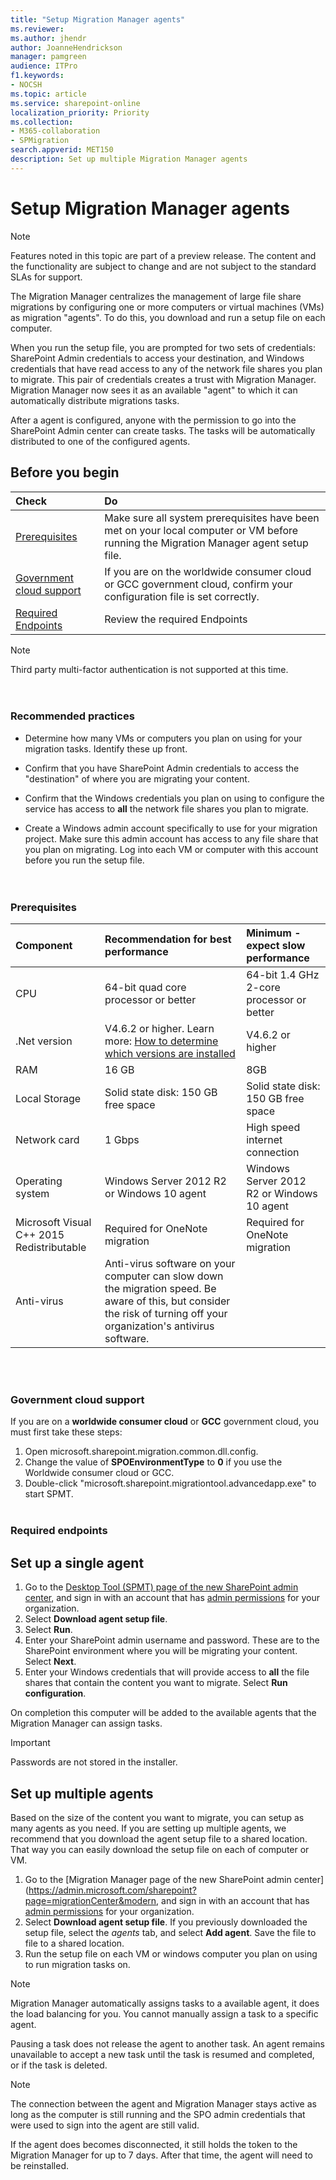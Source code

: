 ```yaml
---
title: "Setup Migration Manager agents"
ms.reviewer: 
ms.author: jhendr
author: JoanneHendrickson
manager: pamgreen
audience: ITPro
f1.keywords:
- NOCSH
ms.topic: article
ms.service: sharepoint-online
localization_priority: Priority
ms.collection: 
- M365-collaboration
- SPMigration
search.appverid: MET150
description: Set up multiple Migration Manager agents
---
```


# Setup Migration Manager agents

>[!NOTE]
>Features noted in this topic are part of a preview release. The content and the functionality are subject to change and are not subject to the standard SLAs for support.


The Migration Manager centralizes the management of large file share migrations by configuring one or more computers or virtual machines (VMs) as migration "agents". To do this, you download and run a setup file on each computer.  

When you run the setup file, you are prompted for two sets of credentials: SharePoint Admin credentials to access your destination, and Windows credentials that have read access to any of the network file shares you plan to migrate. This pair of credentials creates a trust with Migration Manager. Migration Manager now sees it as an available "agent" to which it can automatically distribute migrations tasks.

After a agent is configured, anyone with the permission to go into the SharePoint Admin center can create tasks. The tasks will be automatically distributed to one of the configured agents.


## Before you begin
 
|**Check**|**Do**|
|:-----|:-----|
|[Prerequisites](#prerequisites)|Make sure all system prerequisites have been met on your local computer or VM before running the Migration Manager agent setup file.|
|[Government cloud support](#government-cloud-support)|If you are on the worldwide consumer cloud or GCC government cloud, confirm your configuration file is set correctly. |
|[Required Endpoints](#required-endpoints)|Review the required Endpoints|

>[!NOTE]
>Third party multi-factor authentication is not supported at this time.
</br></br></br>

### Recommended practices

- Determine how many VMs or computers you plan on using for your migration tasks. Identify these up front.

- Confirm that you have SharePoint Admin credentials to access the "destination" of where you are migrating your content.

- Confirm that the Windows credentials you plan on using to configure the service has access to **all** the network file shares you plan to migrate.  

- Create a Windows admin account specifically to use for your migration project. Make sure this admin account has access to any file share that you plan on migrating. Log into each VM or computer with this account before you run the setup file.
</br></br></br>

### Prerequisites

|**Component**|**Recommendation for best performance**|**Minimum - expect slow performance**|
|:-----|:------|:-----|
|CPU|64-bit quad core processor or better|64-bit 1.4 GHz 2-core processor or better|
|.Net version|V4.6.2 or higher. Learn more: [How to determine which versions are installed](https://docs.microsoft.com/dotnet/framework/migration-guide/how-to-determine-which-versions-are-installed)|V4.6.2 or higher|
|RAM|16 GB|8GB|
|Local Storage|Solid state disk: 150 GB free space|Solid state disk: 150 GB free space|
|Network card|1 Gbps|High speed internet connection|
|Operating system|Windows Server 2012 R2 or Windows 10 agent|Windows Server 2012 R2 or Windows 10 agent|
|Microsoft Visual C++ 2015 Redistributable|Required for OneNote migration|Required for OneNote migration|
|Anti-virus|Anti-virus software on your computer can slow down the migration speed. Be aware of this, but consider the risk of turning off your organization's antivirus software. |


</br></br>

### Government cloud support

If you are on a **worldwide consumer cloud** or **GCC** government cloud, you must first take these steps:

1. Open microsoft.sharepoint.migration.common.dll.config.
2. Change the value of **SPOEnvironmentType** to **0** if you use the Worldwide consumer cloud or GCC.
3. Double-click "microsoft.sharepoint.migrationtool.advancedapp.exe" to start SPMT.
</br></br>

### Required endpoints




## Set up a single agent

1. Go to the [Desktop Tool (SPMT) page of the new SharePoint admin center](https://admin.microsoft.com/sharepoint?page=migrationTool&modern=true), and sign in with an account that has [admin permissions](/sharepoint/sharepoint-admin-role) for your organization.
2. Select **Download agent setup file**.
3. Select **Run**.
4. Enter your SharePoint admin username and password. These are to the SharePoint environment where you will be migrating your content. Select **Next**.
5. Enter your Windows credentials that will provide access to **all** the file shares that contain the content you want to migrate. Select **Run configuration**.

On completion this computer will be added to the available agents that the Migration Manager can assign tasks.

>[!Important]
> Passwords are not stored in the installer.

## Set up multiple agents

Based on the size of the content you want to migrate, you can setup as many agents as you need. If you are setting up multiple agents, we recommend that you download the agent setup file to a shared location. That way you can easily download the setup file on each of computer or VM.  

1. Go to the [Migration Manager page of the new SharePoint admin center](https://admin.microsoft.com/sharepoint?page=migrationCenter&modern, and sign in with an account that has [admin permissions](/sharepoint/sharepoint-admin-role) for your organization.
2. Select **Download agent setup file**. If you previously downloaded the setup file, select the *agents* tab, and select **Add agent**. Save the file to file to a shared location.
3. Run the setup file on each VM or windows computer you plan on using to run migration tasks on.

>[!NOTE]
> Migration Manager automatically assigns tasks to a available agent, it does the load balancing for you. You cannot manually assign a task to a specific agent.
>
>Pausing a task does not release the agent to another task. An agent remains unavailable to accept a new task until the task is resumed and completed, or if the task is deleted.

>[!Note]
>The connection between the agent and Migration Manager stays active as long as the computer is still running and the SPO admin credentials that were used to sign into the agent are still valid. 
>
>If the agent does becomes disconnected, it still holds the token to the Migration Manager for up to 7 days. After that time, the agent will need to be reinstalled.

  
